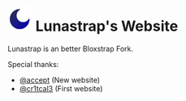 # <img src="https://github.com/lunastraplabs/lunastrap/raw/main/Images/Bloxstrap.png" width="48"/> Lunastrap's Website

Lunastrap is an better Bloxstrap Fork.

Special thanks:
- [@accept](https://discord.com/users/1298581029589618750) (New website)
- [@cr1tcal3](https://discord.com/users/1268695548097990823) (First website)
